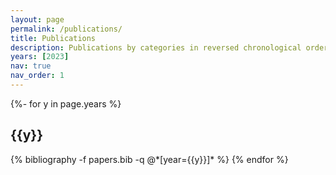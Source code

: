 ```yaml
---
layout: page
permalink: /publications/
title: Publications
description: Publications by categories in reversed chronological order. * denotes equal contribution.
years: [2023]
nav: true
nav_order: 1
---
```

<!-- _pages/publications.md -->
<div class="publications">

{%- for y in page.years %}
  <h2 class="year">{{y}}</h2>
  {% bibliography -f papers.bib -q @*[year={{y}}]* %}
{% endfor %}

</div>
